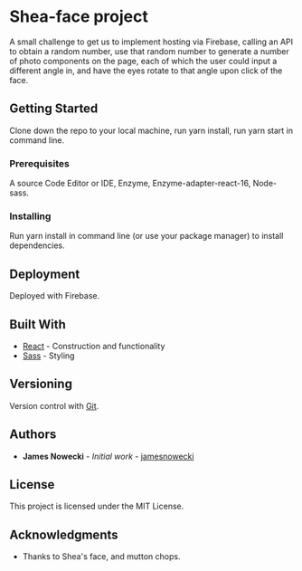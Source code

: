 # Shea-face project

A small challenge to get us to implement hosting via Firebase, calling an API to obtain a random number, use that random number to generate a number of photo components on the page, each of which the user could input a different angle in, and have the eyes rotate to that angle upon click of the face.

## Getting Started

Clone down the repo to your local machine, run yarn install, run yarn start in command line.

### Prerequisites

A source Code Editor or IDE, Enzyme, Enzyme-adapter-react-16, Node-sass.

### Installing

Run yarn install in command line (or use your package manager) to install dependencies.

## Deployment

Deployed with Firebase.

## Built With

* [React](https://reactjs.org/) - Construction and functionality
* [Sass](https://sass-lang.com/) - Styling

## Versioning

Version control with [Git](https://git-scm.com/).  

## Authors

* **James Nowecki** - *Initial work* - [jamesnowecki](https://github.com/jamesnowecki)

## License

This project is licensed under the MIT License.

## Acknowledgments

* Thanks to Shea's face, and mutton chops.
